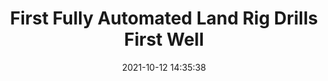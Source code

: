 ---
"title": "First Fully Automated Land Rig Drills First Well"
"date": "2021-10-12 14:35:38"
"feed_name": "RIGZONE"
"feed_website": "http://www.rigzone.com/"
"feed_rss": "http://www.rigzone.com/news/rss/rigzone_latest.aspx"
"link": "https://www.rigzone.com/news/first_fully_automated_land_rig_drills_first_well-12-oct-2021-166697-article/?rss=true"
"source": "None"
"file": "_posts/2021-1-1-65fe73fc00e259bb71bafda49fe7a5faa238736d.md"
"accident": "0"
"drilling": "0"
"dead": "0"
"injured": "0"
"arrested": "0"
"place": "unknown place"
"where": "unknown site"
"causes": "unknown"
"place_uri": "unknown place"
---